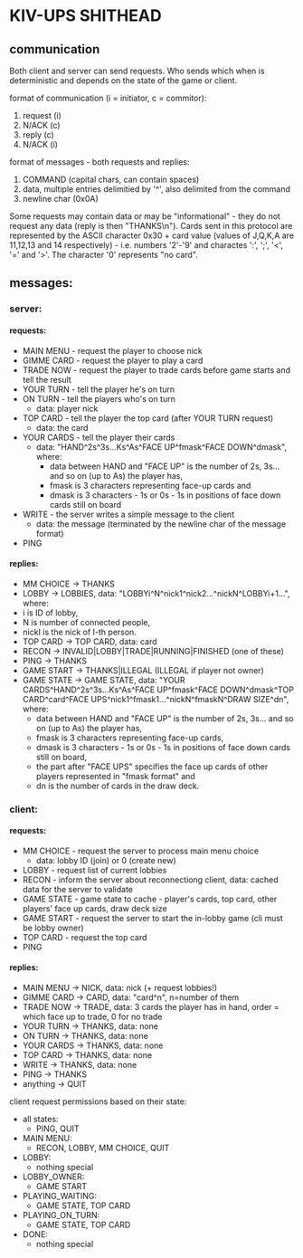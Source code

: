 # KIV-UPS SHITHEAD 

## communication
Both client and server can send requests. Who sends which when is deterministic and depends on the state of the game or client.

format of communication (i = initiator, c = commitor):
  1. request (i)
  2. N/ACK (c)
  3. reply (c)
  4. N/ACK (i)

format of messages - both requests and replies:
  1. COMMAND (capital chars, can contain spaces)
  2. data, multiple entries delimitied by '^', also delimited from the command 
  3. newline char (0x0A)

Some requests may contain data or may be "informational" - they do not request any data (reply is then "THANKS\n").
Cards sent in this protocol are represented by the ASCII character 0x30 + card value (values of J,Q,K,A are 11,12,13 and 14 respectively) - i.e. numbers '2'-'9' and charactes ':', ';', '<', '=' and '>'. The character '0' represents "no card".

## messages: 
### server:
#### requests:
  - MAIN MENU - request the player to choose nick
  - GIMME CARD - request the player to play a card
  - TRADE NOW - request the player to trade cards before game starts and tell the result
  - YOUR TURN - tell the player he's on turn
  - ON TURN - tell the players who's on turn
     - data: player nick
  - TOP CARD - tell the player the top card (after YOUR TURN request)
     - data: the card
  - YOUR CARDS - tell the player their cards
     - data: "HAND^2s^3s...Ks^As^FACE UP^fmask^FACE DOWN^dmask", where: 
       - data between HAND and "FACE UP" is the number of 2s, 3s... and so on (up to As) the player has, 
       - fmask is 3 characters representing face-up cards and 
       - dmask is 3 characters - 1s or 0s - 1s in positions of face down cards still on board
  - WRITE - the server writes a simple message to the client
     - data: the message (terminated by the newline char of the message format)
  - PING
#### replies:
  - MM CHOICE -> THANKS
  - LOBBY -> LOBBIES, data: "LOBBYi^N^nick1^nick2...^nickN^LOBBYi+1...", where:
   - i is ID of lobby, 
   - N is number of connected people, 
   - nickI is the nick of I-th person.
  - TOP CARD -> TOP CARD, data: card
  - RECON -> INVALID|LOBBY|TRADE|RUNNING|FINISHED (one of these)
  - PING -> THANKS
  - GAME START -> THANKS|ILLEGAL (ILLEGAL if player not owner)
  - GAME STATE -> GAME STATE, data: "YOUR CARDS^HAND^2s^3s...Ks^As^FACE UP^fmask^FACE DOWN^dmask^TOP CARD^card^FACE UPS^nick1^fmask1...^nickN^fmaskN^DRAW SIZE^dn", where: 
    - data between HAND and "FACE UP" is the number of 2s, 3s... and so on (up to As) the player has, 
    - fmask is 3 characters representing face-up cards, 
    - dmask is 3 characters - 1s or 0s - 1s in positions of face down cards still on board, 
    - the part after "FACE UPS" specifies the face up cards of other players represented in "fmask format" and 
    - dn is the number of cards in the draw deck.

### client:
#### requests:
 - MM CHOICE - request the server to process main menu choice
    - data: lobby ID (join) or 0 (create new)
 - LOBBY - request list of current lobbies
 - RECON - inform the server about reconnectiong client, data: cached data for the server to validate
 - GAME STATE - game state to cache - player's cards, top card, other players' face up cards, draw deck size
 - GAME START - request the server to start the in-lobby game (cli must be lobby owner)
 - TOP CARD - request the top card
 - PING
#### replies:
 - MAIN MENU ->  NICK, data: nick (+ request lobbies!)
 - GIMME CARD -> CARD, data: "card^n", n=number of them
 - TRADE NOW -> TRADE, data: 3 cards the player has in hand, order = which face up to trade, 0 for no trade
 - YOUR TURN -> THANKS, data: none
 - ON TURN -> THANKS, data: none
 - YOUR CARDS -> THANKS, data: none
 - TOP CARD -> THANKS, data: none
 - WRITE -> THANKS, data: none
 - PING -> THANKS
 - anything -> QUIT


client request permissions based on their state:
  - all states:
    - PING, QUIT
  - MAIN MENU:
    - RECON, LOBBY, MM CHOICE, QUIT
  - LOBBY:
    - nothing special
  - LOBBY_OWNER:
    - GAME START
  - PLAYING_WAITING:
    - GAME STATE, TOP CARD
  - PLAYING_ON_TURN:
    - GAME STATE, TOP CARD
  - DONE:
    - nothing special
